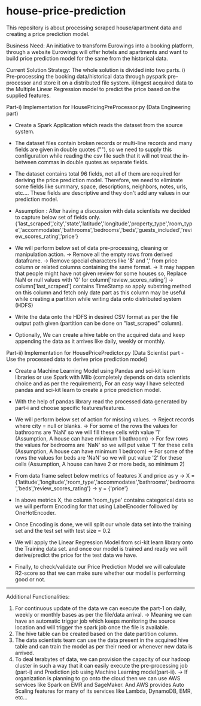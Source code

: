 # house-price-prediction
This repository is about processing scraped house/apartment data and creating a price prediction model.

Business Need:
An initiative to transform Eurowings into a booking platform, through a website Eurowings will offer hotels and apartments and want to build price prediction 
model for the same from the historical data.


Current Solution Strategy:
The whole solution is divided into two parts.
i) Pre-processing the booking data/historical data through pyspark pre-processor and store it on a distributed file system.
ii)Ingest acquired data to the Multiple Linear Regression model to predict the price based on the supplied features.


Part-i) Implementation for HousePricingPreProcessor.py (Data Engineering part)

- Create a Spark Application which reads the dataset from the source system.

- The dataset files contain broken records or multi-line records and many fields are given in double quotes (""), so we need to supply this configuration
  while reading the csv file such that it will not treat the in-between commas in double quotes as separate fields.

- The dataset contains total 96 fields, not all of them are required for deriving the price prediction model. Therefore, we need to eliminate some fields 
  like summary, space, descriptions, neighbors, notes, urls, etc.... These fields are descriptive and they don't add any values in our prediction model.

- Assumption : After having a discussion with data scientists we decided to capture below set of fields only.
	{'last_scraped','city','state','latitude','longitude','property_type','room_type','accommodates','bathrooms','bedrooms','beds','guests_included','review_scores_rating','price'}

- We will perform below set of data pre-processing, cleaning or manipulation action.
	-> Remove all the empty rows from derived dataframe.
	-> Remove special characters like '$' and ',' from price column or related columns containing the same format.
	-> It may happen that people might have not given review for some houses so, Replace NaN or null values with '0' for column['review_scores_rating']
	-> column['last_scraped'] contains TimeStamp so apply substring method on this column and fetch only date part as this column may be useful while creating 
	   a partition while writing data onto distributed system (HDFS)
	
- Write the data onto the HDFS in desired CSV format as per the file output path given (partition can be done on "last_scraped" column).

- Optionally, We can create a hive table on the acquired data and keep appending the data as it arrives like daily, weekly or monthly.



Part-ii) Implementation for HousePricePredictor.py (Data Scientist part - Use the processed data to derive price prediction model)

- Create a Machine Learning Model using Pandas and sci-kit learn libraries or use Spark with Mlib (completely depends on data scientists choice and as per 
  the requirement), For an easy way I have selected pandas and sci-kit learn to create a price prediction model.

- With the help of pandas library read the processed data generated by part-i and choose specific features/features.

- We will perform below set of action for missing values.
	-> Reject records where city = null or blanks.
	-> For some of the rows the values for bathrooms are 'NaN' so we will fill these cells with value '1' (Assumption, A house can have minimum 1 bathroom)
	-> For few rows the values for bedrooms are 'NaN' so we will put value '1' for these cells (Assumption, A house can have minimum 1 bedroom)
	-> For some of the rows the values for beds are 'NaN' so we will put value '2' for these cells (Assumption, A house can have 2 or more beds, so minimum 2)
	
- From data frame select below metrics of features X and price as y
	-> X = {'latitude','longitude','room_type','accommodates','bathrooms','bedrooms','beds','review_scores_rating'}
	-> y = {'price'}
	
- In above metrics X, the column 'room_type' contains categorical data so we will perform Encoding for that using LabelEncoder followed by OneHotEncoder.

- Once Encoding is done, we will split our whole data set into the training set and the test set with test size = 0.2

- We will apply the Linear Regression Model from sci-kit learn library onto the Training data set. and once our model is trained and ready we will derive/predict 
  the price for the test data we have.

- Finally, to check/validate our Price Prediction Model we will calculate R2-score so that we can make sure whether our model is performing good or not.



---------------------------------------------------------------------------------------------------------------------------------------------
Additional Functionalities:

1) For continuous update of the data we can execute the part-1 on daily, weekly or monthly bases as per the file/data arrival.
	-> Meaning we can have an automatic trigger job which keeps monitoring the source location and will trigger the spark job once the file is available.
2) The hive table can be created based on the date partition column.
3) The data scientists team can use the data present in the acquired hive table and can train the model as per their need or whenever new data is arrived.
4) To deal terabytes of data, we can provision the capacity of our hadoop cluster in such a way that it can easily execute the pre-processing job (part-i) and
   Prediction job using Machine Learning model(part-ii).
   -> If organization is planning to go onto the cloud then we can use AWS services like Spark on EMR and SageMaker. And AWS provides Auto Scaling features for 
	  many of its services like Lambda, DynamoDB, EMR, etc...

